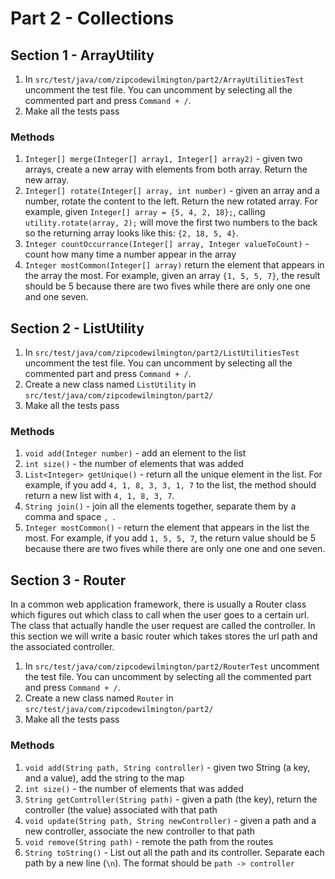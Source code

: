 # Part 2 - Collections

## Section 1 - ArrayUtility
1. In `src/test/java/com/zipcodewilmington/part2/ArrayUtilitiesTest` uncomment the test file. You can uncomment by selecting all the commented part and press `Command + /`.
2. Make all the tests pass

### Methods
1. `Integer[] merge(Integer[] array1, Integer[] array2)` - given two arrays, create a new array with elements from both array. Return the new array.
2. `Integer[] rotate(Integer[] array, int number)` - given an array and a number, rotate the content to the left. Return the new rotated array. 
For example, given `Integer[] array = {5, 4, 2, 18};`, calling `utility.rotate(array, 2);` will move the first two numbers to the back so the returning array looks like this: `{2, 18, 5, 4}`.
3. `Integer countOccurrance(Integer[] array, Integer valueToCount)` - count how many time a number appear in the array
4. `Integer mostCommon(Integer[] array)` return the element that appears in the array the most. For example, given an array `{1, 5, 5, 7}`, the result should be 5 because there are two fives while there are only one one and one seven.


## Section 2 - ListUtility
1. In `src/test/java/com/zipcodewilmington/part2/ListUtilitiesTest` uncomment the test file. You can uncomment by selecting all the commented part and press `Command + /`.
2. Create a new class named `ListUtility` in `src/test/java/com/zipcodewilmington/part2/`
3. Make all the tests pass

### Methods
1. `void add(Integer number)` - add an element to the list
2. `int size()` - the number of elements that was added
3. `List<Integer> getUnique()` - return all the unique element in the list. For example, if you add `4, 1, 8, 3, 3, 1, 7` to the list, the method should return a new list with `4, 1, 8, 3, 7`.
4. `String join()` - join all the elements together, separate them by a comma and space `, `. 
5. `Integer mostCommon()` - return the element that appears in the list the most. For example, if you add `1, 5, 5, 7`, the return value should be 5 because there are two fives while there are only one one and one seven.

## Section 3 - Router
In a common web application framework, there is usually a Router class which figures out which class to call when the user goes to a certain url. The class that actually handle the user request are called the controller. 
In this section we will write a basic router which takes stores the url path and the associated controller. 

1. In `src/test/java/com/zipcodewilmington/part2/RouterTest` uncomment the test file. You can uncomment by selecting all the commented part and press `Command + /`.
2. Create a new class named `Router` in `src/test/java/com/zipcodewilmington/part2/`
3. Make all the tests pass

### Methods
1. `void add(String path, String controller)` - given two String (a key, and a value), add the string to the map
2. `int size()` - the number of elements that was added
3. `String getController(String path)` - given a path (the key), return the controller (the value) associated with that path
4. `void update(String path, String newController)` - given a path and a new controller, associate the new controller to that path
5. `void remove(String path)` - remote the path from the routes
6. `String toString()` - List out all the path and its controller. Separate each path by a new line (`\n`). The format should be `path -> controller`
